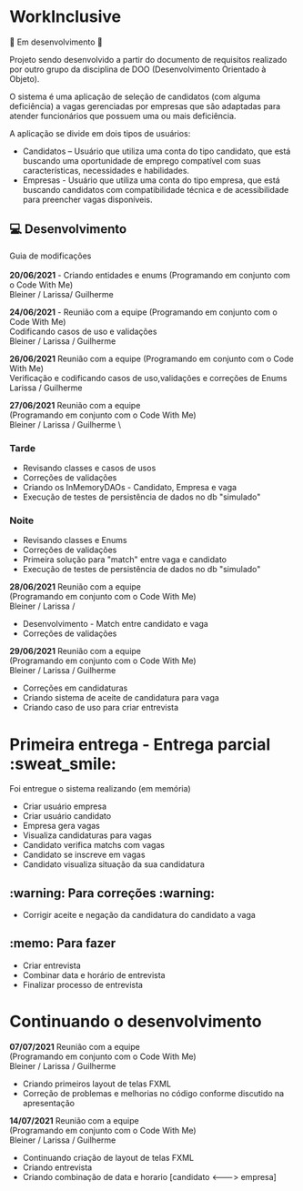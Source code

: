 # WorkInclusive

:construction: Em desenvolvimento :construction:

Projeto sendo desenvolvido a partir do documento de requisitos realizado por outro grupo 
da disciplina de DOO (Desenvolvimento Orientado à Objeto).

O sistema é uma aplicação de seleção de candidatos (com alguma deficiência) a vagas gerenciadas
por empresas que são adaptadas para atender funcionários que possuem uma ou mais deficiência.

A aplicação se divide em dois tipos de usuários:
<ul>
    <li>Candidatos – Usuário que utiliza uma conta do tipo candidato, que está buscando uma 
                     oportunidade de emprego compatível com suas características, necessidades e habilidades.</li>
    <li>Empresas -  Usuário que utiliza uma conta do tipo empresa, que está buscando candidatos
                   com compatibilidade técnica e de acessibilidade para preencher vagas disponíveis.</li>    
</ul>

## :computer: Desenvolvimento
Guia de modificações \
\
**20/06/2021** - Criando entidades e enums
(Programando em conjunto com o Code With Me) \
Bleiner / Larissa/ Guilherme

**24/06/2021** - Reunião com a equipe
(Programando em conjunto com o Code With Me) \
Codificando casos de uso e validações \
Bleiner / Larissa / Guilherme

**26/06/2021** Reunião com a equipe 
(Programando em conjunto com o Code With Me) \
Verificação e codificando casos de uso,validações e correções de Enums \
Larissa / Guilherme

**27/06/2021** Reunião com a equipe \
(Programando em conjunto com o Code With Me) \
Bleiner / Larissa / Guilherme \

<h3>Tarde</h3>
<ul>
    <li>Revisando classes e casos de usos</li>
    <li>Correções de validações</li>
    <li>Criando os InMemoryDAOs - Candidato, Empresa e vaga</li>
    <li>Execução de testes de persistência de dados no db "simulado"</li>
</ul>

<h3>Noite</h3>
<ul>
    <li>Revisando classes e Enums</li>
    <li>Correções de validações</li>
    <li>Primeira solução para "match" entre vaga e candidato</li>
    <li>Execução de testes de persistência de dados no db "simulado"</li>
</ul>

**28/06/2021** Reunião com a equipe \
(Programando em conjunto com o Code With Me) \
Bleiner / Larissa / 

<ul>
    <li>Desenvolvimento - Match entre candidato e vaga</li>
    <li>Correções de validações</li>
</ul>

**29/06/2021** Reunião com a equipe \
(Programando em conjunto com o Code With Me) \
Bleiner / Larissa / Guilherme

<ul>
    <li>Correções em candidaturas</li>
    <li>Criando sistema de aceite de candidatura para vaga</li>
    <li>Criando caso de uso para criar entrevista</li>
</ul>

<h1> Primeira entrega - Entrega parcial :sweat_smile: </h1>

Foi entregue o sistema realizando (em memória)

<ul>
    <li>Criar usuário empresa</li>
    <li>Criar usuário candidato</li>
    <li>Empresa gera vagas</li>
    <li>Visualiza candidaturas para vagas</li>
    <li>Candidato verifica matchs com vagas</li>
    <li>Candidato se inscreve em vagas</li>
    <li>Candidato visualiza situação da sua candidatura</li>
</ul>

<h2>	:warning: Para correções 	:warning:</h2>
<ul>
    <li>Corrigir aceite e negação da candidatura do candidato a vaga</li>
</ul>

<h2> :memo: Para fazer</h2>
<ul>
    <li>Criar entrevista</li>
    <li>Combinar data e horário de entrevista</li>
    <li>Finalizar processo de entrevista</li>
</ul>


<h1> Continuando o desenvolvimento</h1>

**07/07/2021** Reunião com a equipe \
(Programando em conjunto com o Code With Me) \
Bleiner / Larissa / Guilherme

<ul>
    <li>Criando primeiros layout de telas FXML</li>
    <li>Correção de problemas e melhorias no código conforme discutido na apresentação</li>
</ul>

**14/07/2021** Reunião com a equipe \
(Programando em conjunto com o Code With Me) \
Bleiner / Larissa / Guilherme

<ul>
    <li>Continuando criação de layout de telas FXML</li>
    <li>Criando entrevista</li>
    <li>Criando combinação de data e horario [candidato <---> empresa]</li>
</ul>

